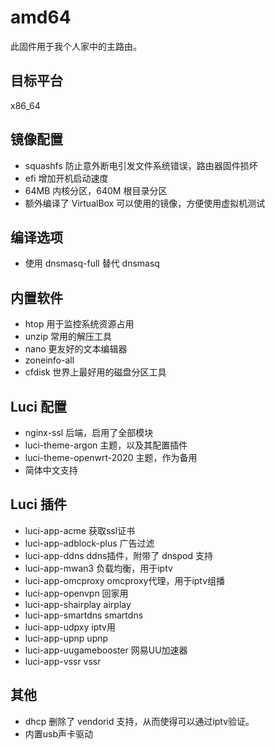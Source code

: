 # amd64

此固件用于我个人家中的主路由。

## 目标平台

x86_64

## 镜像配置

- squashfs 防止意外断电引发文件系统错误，路由器固件损坏
- efi 增加开机启动速度
- 64MB 内核分区，640M 根目录分区
- 额外编译了 VirtualBox 可以使用的镜像，方便使用虚拟机测试

## 编译选项

- 使用 dnsmasq-full 替代 dnsmasq

## 内置软件

- htop 用于监控系统资源占用
- unzip 常用的解压工具
- nano 更友好的文本编辑器
- zoneinfo-all
- cfdisk 世界上最好用的磁盘分区工具

## Luci 配置

- nginx-ssl 后端，启用了全部模块
- luci-theme-argon 主题，以及其配置插件
- luci-theme-openwrt-2020 主题，作为备用
- 简体中文支持

## Luci 插件

- luci-app-acme 获取ssl证书
- luci-app-adblock-plus 广告过滤
- luci-app-ddns ddns插件，附带了 dnspod 支持
- luci-app-mwan3 负载均衡，用于iptv
- luci-app-omcproxy omcproxy代理，用于iptv组播
- luci-app-openvpn 回家用
- luci-app-shairplay airplay
- luci-app-smartdns smartdns
- luci-app-udpxy iptv用
- luci-app-upnp upnp
- luci-app-uugamebooster 网易UU加速器
- luci-app-vssr vssr

## 其他

- dhcp 删除了 vendorid 支持，从而使得可以通过iptv验证。
- 内置usb声卡驱动
